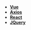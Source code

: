 * [**Vue**](/Code%20Language/frontend/前端框架/Vue/_navbar)  
* [**Axios**](/Code%20Language/frontend/前端框架/Axios/README)  
* [**React**](/Code%20Language/frontend/前端框架/React/_navbar)  
* [**JQuery**](/Code%20Language/frontend/前端框架/JQuery/README)  
